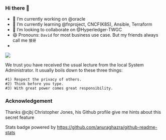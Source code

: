 ### Hi there 👋

<!--

Here are some Easter eggs of me:
- 📫 How to reach me: david-khala@hotmail.com
- 💬 I love telling stories, metaphors or anecdotes
- ⚡ Fun fact: 许愿门
- 🤔 Motto: Thanks for your confession, but don't find excuse for yourself, just act faster and harder. You need a plan or target, otherwise it will go nowhere. Can you tell me your plan by end of today?
-->

- 🔭 I’m currently working on @oracle
- 🌱 I’m currently learning @fnproject, CNCF(K8S), Ansible, Terraform
- 👯 I’m looking to collaborate on @Hyperledger-TWGC
- 😄 Pronouns: `David` for most business use case. But my friends always call me `狼哥`
- 

[![](https://github-readme-stats.vercel.app/api/top-langs/?username=davidkhala&layout=compact)](https://github.com/davidkhala)

We trust you have received the usual lecture from the local System
Administrator. It usually boils down to these three things:

    #1) Respect the privacy of others.
    #2) Think before you type.
    #3) With great power comes great responsibility.





### Acknowledgement
Thanks @cjbj Christopher Jones, his Github profile give me hints about this secret feature

Stats badge powered by https://github.com/anuraghazra/github-readme-stats
